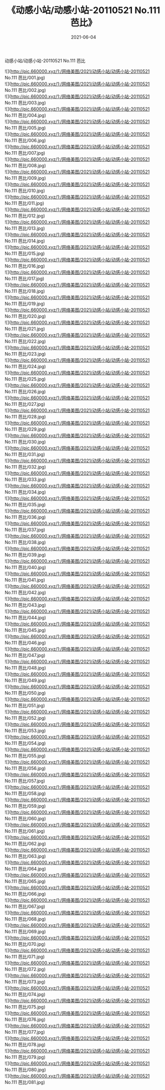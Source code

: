 ﻿---
layout: post
title:  《动感小站/动感小站-20110521 No.111 芭比》
date:   2021-06-04
img: http://pic.660000.xyz/1:/网络美图/2021/动感小站/动感小站-20110521 No.111 芭比/000.jpg
categories: [美女, 清纯, 唯美]
---

动感小站/动感小站-20110521 No.111 芭比

 ![](http://pic.660000.xyz/1:/网络美图/2021/动感小站/动感小站-20110521 No.111 芭比/001.jpg) <br>![](http://pic.660000.xyz/1:/网络美图/2021/动感小站/动感小站-20110521 No.111 芭比/002.jpg) <br>![](http://pic.660000.xyz/1:/网络美图/2021/动感小站/动感小站-20110521 No.111 芭比/003.jpg) <br>![](http://pic.660000.xyz/1:/网络美图/2021/动感小站/动感小站-20110521 No.111 芭比/004.jpg) <br>![](http://pic.660000.xyz/1:/网络美图/2021/动感小站/动感小站-20110521 No.111 芭比/005.jpg) <br>![](http://pic.660000.xyz/1:/网络美图/2021/动感小站/动感小站-20110521 No.111 芭比/006.jpg) <br>![](http://pic.660000.xyz/1:/网络美图/2021/动感小站/动感小站-20110521 No.111 芭比/007.jpg) <br>![](http://pic.660000.xyz/1:/网络美图/2021/动感小站/动感小站-20110521 No.111 芭比/008.jpg) <br>![](http://pic.660000.xyz/1:/网络美图/2021/动感小站/动感小站-20110521 No.111 芭比/009.jpg) <br>![](http://pic.660000.xyz/1:/网络美图/2021/动感小站/动感小站-20110521 No.111 芭比/010.jpg) <br>![](http://pic.660000.xyz/1:/网络美图/2021/动感小站/动感小站-20110521 No.111 芭比/011.jpg) <br>![](http://pic.660000.xyz/1:/网络美图/2021/动感小站/动感小站-20110521 No.111 芭比/012.jpg) <br>![](http://pic.660000.xyz/1:/网络美图/2021/动感小站/动感小站-20110521 No.111 芭比/013.jpg) <br>![](http://pic.660000.xyz/1:/网络美图/2021/动感小站/动感小站-20110521 No.111 芭比/014.jpg) <br>![](http://pic.660000.xyz/1:/网络美图/2021/动感小站/动感小站-20110521 No.111 芭比/015.jpg) <br>![](http://pic.660000.xyz/1:/网络美图/2021/动感小站/动感小站-20110521 No.111 芭比/016.jpg) <br>![](http://pic.660000.xyz/1:/网络美图/2021/动感小站/动感小站-20110521 No.111 芭比/017.jpg) <br>![](http://pic.660000.xyz/1:/网络美图/2021/动感小站/动感小站-20110521 No.111 芭比/018.jpg) <br>![](http://pic.660000.xyz/1:/网络美图/2021/动感小站/动感小站-20110521 No.111 芭比/019.jpg) <br>![](http://pic.660000.xyz/1:/网络美图/2021/动感小站/动感小站-20110521 No.111 芭比/020.jpg) <br>![](http://pic.660000.xyz/1:/网络美图/2021/动感小站/动感小站-20110521 No.111 芭比/021.jpg) <br>![](http://pic.660000.xyz/1:/网络美图/2021/动感小站/动感小站-20110521 No.111 芭比/022.jpg) <br>![](http://pic.660000.xyz/1:/网络美图/2021/动感小站/动感小站-20110521 No.111 芭比/023.jpg) <br>![](http://pic.660000.xyz/1:/网络美图/2021/动感小站/动感小站-20110521 No.111 芭比/024.jpg) <br>![](http://pic.660000.xyz/1:/网络美图/2021/动感小站/动感小站-20110521 No.111 芭比/025.jpg) <br>![](http://pic.660000.xyz/1:/网络美图/2021/动感小站/动感小站-20110521 No.111 芭比/026.jpg) <br>![](http://pic.660000.xyz/1:/网络美图/2021/动感小站/动感小站-20110521 No.111 芭比/027.jpg) <br>![](http://pic.660000.xyz/1:/网络美图/2021/动感小站/动感小站-20110521 No.111 芭比/028.jpg) <br>![](http://pic.660000.xyz/1:/网络美图/2021/动感小站/动感小站-20110521 No.111 芭比/029.jpg) <br>![](http://pic.660000.xyz/1:/网络美图/2021/动感小站/动感小站-20110521 No.111 芭比/030.jpg) <br>![](http://pic.660000.xyz/1:/网络美图/2021/动感小站/动感小站-20110521 No.111 芭比/031.jpg) <br>![](http://pic.660000.xyz/1:/网络美图/2021/动感小站/动感小站-20110521 No.111 芭比/032.jpg) <br>![](http://pic.660000.xyz/1:/网络美图/2021/动感小站/动感小站-20110521 No.111 芭比/033.jpg) <br>![](http://pic.660000.xyz/1:/网络美图/2021/动感小站/动感小站-20110521 No.111 芭比/034.jpg) <br>![](http://pic.660000.xyz/1:/网络美图/2021/动感小站/动感小站-20110521 No.111 芭比/035.jpg) <br>![](http://pic.660000.xyz/1:/网络美图/2021/动感小站/动感小站-20110521 No.111 芭比/036.jpg) <br>![](http://pic.660000.xyz/1:/网络美图/2021/动感小站/动感小站-20110521 No.111 芭比/037.jpg) <br>![](http://pic.660000.xyz/1:/网络美图/2021/动感小站/动感小站-20110521 No.111 芭比/038.jpg) <br>![](http://pic.660000.xyz/1:/网络美图/2021/动感小站/动感小站-20110521 No.111 芭比/039.jpg) <br>![](http://pic.660000.xyz/1:/网络美图/2021/动感小站/动感小站-20110521 No.111 芭比/040.jpg) <br>![](http://pic.660000.xyz/1:/网络美图/2021/动感小站/动感小站-20110521 No.111 芭比/041.jpg) <br>![](http://pic.660000.xyz/1:/网络美图/2021/动感小站/动感小站-20110521 No.111 芭比/042.jpg) <br>![](http://pic.660000.xyz/1:/网络美图/2021/动感小站/动感小站-20110521 No.111 芭比/043.jpg) <br>![](http://pic.660000.xyz/1:/网络美图/2021/动感小站/动感小站-20110521 No.111 芭比/044.jpg) <br>![](http://pic.660000.xyz/1:/网络美图/2021/动感小站/动感小站-20110521 No.111 芭比/045.jpg) <br>![](http://pic.660000.xyz/1:/网络美图/2021/动感小站/动感小站-20110521 No.111 芭比/046.jpg) <br>![](http://pic.660000.xyz/1:/网络美图/2021/动感小站/动感小站-20110521 No.111 芭比/047.jpg) <br>![](http://pic.660000.xyz/1:/网络美图/2021/动感小站/动感小站-20110521 No.111 芭比/048.jpg) <br>![](http://pic.660000.xyz/1:/网络美图/2021/动感小站/动感小站-20110521 No.111 芭比/049.jpg) <br>![](http://pic.660000.xyz/1:/网络美图/2021/动感小站/动感小站-20110521 No.111 芭比/050.jpg) <br>![](http://pic.660000.xyz/1:/网络美图/2021/动感小站/动感小站-20110521 No.111 芭比/051.jpg) <br>![](http://pic.660000.xyz/1:/网络美图/2021/动感小站/动感小站-20110521 No.111 芭比/052.jpg) <br>![](http://pic.660000.xyz/1:/网络美图/2021/动感小站/动感小站-20110521 No.111 芭比/053.jpg) <br>![](http://pic.660000.xyz/1:/网络美图/2021/动感小站/动感小站-20110521 No.111 芭比/054.jpg) <br>![](http://pic.660000.xyz/1:/网络美图/2021/动感小站/动感小站-20110521 No.111 芭比/055.jpg) <br>![](http://pic.660000.xyz/1:/网络美图/2021/动感小站/动感小站-20110521 No.111 芭比/056.jpg) <br>![](http://pic.660000.xyz/1:/网络美图/2021/动感小站/动感小站-20110521 No.111 芭比/057.jpg) <br>![](http://pic.660000.xyz/1:/网络美图/2021/动感小站/动感小站-20110521 No.111 芭比/058.jpg) <br>![](http://pic.660000.xyz/1:/网络美图/2021/动感小站/动感小站-20110521 No.111 芭比/059.jpg) <br>![](http://pic.660000.xyz/1:/网络美图/2021/动感小站/动感小站-20110521 No.111 芭比/060.jpg) <br>![](http://pic.660000.xyz/1:/网络美图/2021/动感小站/动感小站-20110521 No.111 芭比/061.jpg) <br>![](http://pic.660000.xyz/1:/网络美图/2021/动感小站/动感小站-20110521 No.111 芭比/062.jpg) <br>![](http://pic.660000.xyz/1:/网络美图/2021/动感小站/动感小站-20110521 No.111 芭比/063.jpg) <br>![](http://pic.660000.xyz/1:/网络美图/2021/动感小站/动感小站-20110521 No.111 芭比/064.jpg) <br>![](http://pic.660000.xyz/1:/网络美图/2021/动感小站/动感小站-20110521 No.111 芭比/065.jpg) <br>![](http://pic.660000.xyz/1:/网络美图/2021/动感小站/动感小站-20110521 No.111 芭比/066.jpg) <br>![](http://pic.660000.xyz/1:/网络美图/2021/动感小站/动感小站-20110521 No.111 芭比/067.jpg) <br>![](http://pic.660000.xyz/1:/网络美图/2021/动感小站/动感小站-20110521 No.111 芭比/068.jpg) <br>![](http://pic.660000.xyz/1:/网络美图/2021/动感小站/动感小站-20110521 No.111 芭比/069.jpg) <br>![](http://pic.660000.xyz/1:/网络美图/2021/动感小站/动感小站-20110521 No.111 芭比/070.jpg) <br>![](http://pic.660000.xyz/1:/网络美图/2021/动感小站/动感小站-20110521 No.111 芭比/071.jpg) <br>![](http://pic.660000.xyz/1:/网络美图/2021/动感小站/动感小站-20110521 No.111 芭比/072.jpg) <br>![](http://pic.660000.xyz/1:/网络美图/2021/动感小站/动感小站-20110521 No.111 芭比/073.jpg) <br>![](http://pic.660000.xyz/1:/网络美图/2021/动感小站/动感小站-20110521 No.111 芭比/074.jpg) <br>![](http://pic.660000.xyz/1:/网络美图/2021/动感小站/动感小站-20110521 No.111 芭比/075.jpg) <br>![](http://pic.660000.xyz/1:/网络美图/2021/动感小站/动感小站-20110521 No.111 芭比/076.jpg) <br>![](http://pic.660000.xyz/1:/网络美图/2021/动感小站/动感小站-20110521 No.111 芭比/077.jpg) <br>![](http://pic.660000.xyz/1:/网络美图/2021/动感小站/动感小站-20110521 No.111 芭比/078.jpg) <br>![](http://pic.660000.xyz/1:/网络美图/2021/动感小站/动感小站-20110521 No.111 芭比/079.jpg) <br>![](http://pic.660000.xyz/1:/网络美图/2021/动感小站/动感小站-20110521 No.111 芭比/080.jpg) <br>![](http://pic.660000.xyz/1:/网络美图/2021/动感小站/动感小站-20110521 No.111 芭比/081.jpg) <br>